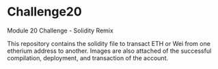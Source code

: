 # Challenge20
Module 20 Challenge - Solidity Remix

This repository contains the solidity file to transact ETH or Wei from one etherium address to another. 
Images are also attached of the successful compilation, deployment, and transaction of the account. 
